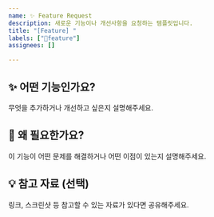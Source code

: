 ```yaml
---
name: ✨ Feature Request
description: 새로운 기능이나 개선사항을 요청하는 템플릿입니다.
title: "[Feature] "
labels: ["💜feature"]
assignees: []

---
```


## ✨ 어떤 기능인가요?
무엇을 추가하거나 개선하고 싶은지 설명해주세요.

## 🤔 왜 필요한가요?
이 기능이 어떤 문제를 해결하거나 어떤 이점이 있는지 설명해주세요.

## 💡 참고 자료 (선택)
링크, 스크린샷 등 참고할 수 있는 자료가 있다면 공유해주세요.
